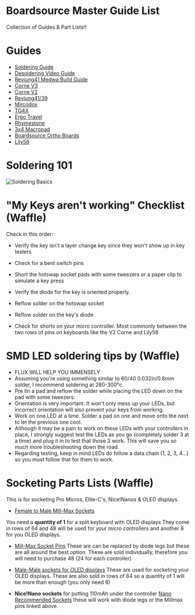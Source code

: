 # Boardsource Master Guide List
Collection of Guides & Part Lists!!

# Guides

- [Soldering Guide](https://mightyohm.com/files/soldercomic/FullSolderComic_EN.pdf)
- [Desoldering Video Guide](https://www.youtube.com/watch?v=ixskRR26Nmst)
- [Reviung41 Medwa Build Guide](https://medwa.pl/docs/reviung41-build-guide/)
- [Corne V3](https://imgur.com/a/P5g8rKu)
- [Corne V2](https://github.com/foostan/crkbd/blob/master/corne-classic/doc/buildguide_en.md)
- [Reviung41/39](https://reviung.com/build-guide/391/)
- [Mircodox](https://github.com/ItsWaffIe/waffle_microdox/wiki/Microdox-Build-Guide)
- [TG4X](https://github.com/MythosMann/tg4x/blob/master/buildguide.md)
- [Ergo Travel](https://github.com/jpconstantineau/ErgoTravel/blob/master/BuildInstructions.md)
- [Rhymestone](https://github.com/marksard/Keyboards/blob/master/rhymestone/documents/rhymestone_buildguide.md)
- [3x4 Macropad](https://boardsource.xyz/help/5ee88cf909fed07af0b23c1d)
- [Boardsource Ortho Boards](https://boardsource.xyz/help/5f02722b97e16c21d7822fa2)
- [Lily58](https://github.com/kata0510/Lily58/blob/master/Pro/Doc/buildguide_en.md)

# Soldering 101
![Soldering Basics](https://cdn.discordapp.com/attachments/705657159639105626/793930004130955304/unknown.png)

# "My Keys aren't working" Checklist (Waffle)
Check in this order: 

- Verify the key isn't a layer change key since they won't show up in key testers

- Check for a bent switch pins

- Short the hotswap socket pads with some tweezers or a paper clip to simulate a key press 

- Verify the diode for the key is oriented properly.

- Reflow solder on the hotswap socket 

- Reflow solder on the key's diode 

- Check for shorts on your micro controller. Most commonly between the two rows of pins on keyboards like the V2 Corne and Lily58

# SMD LED soldering tips by (Waffle)

- FLUX WILL HELP YOU IMMENSELY 
- Assuming you're using something similar to 60/40 0.032in/0.8mm solder, I recommend soldering at 280-300°c. 
- Pre tin a pad and reflow the solder while placing the LED down on the pad with some tweezers. 
- Orientation is very important. It won't only mess up your LEDs, but incorrect orientation will also prevent your keys from working. 
- Work on one LED at a time. Solder a pad on one and move onto the next to let the previous one cool. 
- Although it may be a pain to work on these LEDs with your controllers in place, I strongly suggest test the LEDs as you go (completely solder 3 at a time) and plug it in to test   that those 3 work. This will save you so much more troubleshooting down the road. 
- Regarding testing, keep in mind LEDs do follow a data chain (1, 2, 3, 4...) so you must follow that for them to work.

# Socketing Parts Lists (Waffle)

This is for socketing Pro Micros, Elite-C's, Nice!Nanos & OLED displays.
- [Female to Male Mill-Max Sockets](https://www.digikey.com/product-detail/en/mill-max-manufacturing-corp/315-43-164-41-003000/ED4764-64-ND/1212143)

You need a **quantity of 1** for a split keyboard with OLED displays
They come in rows of 64 and 48 will be used for your micro controllers and another 8 for you OLED displays.
- [Mill-Max Socket Pins](https://www.digikey.com/product-detail/en/mill-max-manufacturing-corp/3320-0-00-15-00-00-03-0/ED1134-ND/4147392)
These are can be replaced by diode legs but these are all around the best option.
These are sold individually, therefore you will need to purchase 48 (24 for each controller)

- [Male-Male sockets for OLED displays](https://www.digikey.com/product-detail/en/mill-max-manufacturing-corp/350-10-164-00-006000/ED6864-64-ND/357045)
These are used for socketing your OLED displays.
These are also sold in rows of 64 so a quantity of 1 will be more than enough (you only need 8)

- **Nice!Nano sockets** for putting 110mAh  under the controller 
[Nano Recommended Sockets](https://www.amazon.com/Single-Headers-Machine-Female-2-54mm/dp/B0187LTEX2)
these will work with diode legs or the Millmax pins linked above.

